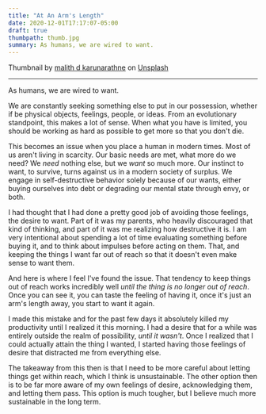 ```yaml
---
title: "At An Arm's Length"
date: 2020-12-01T17:17:07-05:00
draft: true
thumbpath: thumb.jpg
summary: As humans, we are wired to want. 
---
```


Thumbnail by [malith d karunarathne](https://unsplash.com/@malithdk?utm_source=unsplash&amp;utm_medium=referral&amp;utm_content=creditCopyText) on [Unsplash](https://unsplash.com/s/photos/moon?utm_source=unsplash&amp;utm_medium=referral&amp;utm_content=creditCopyText)

---

As humans, we are wired to want.  

We are constantly seeking something else to put in our possession, whether if be physical objects, feelings, people, or ideas. From an evolutionary standpoint, this makes a lot of sense. When what you have is limited, you should be working as hard as possible to get more so that you don't die.

This becomes an issue when you place a human in modern times. Most of us aren't living in scarcity. Our basic needs are met, what more do we need? We *need* nothing else, but we *want* so much more. Our instinct to want, to survive, turns against us in a modern society of surplus. We engage in self-destructive behavior solely because of our wants, either buying ourselves into debt or degrading our mental state through envy, or both.
  

I had thought that I had done a pretty good job of avoiding those feelings, the desire to want. Part of it was my parents, who heavily discouraged that kind of thinking, and part of it was me realizing how destructive it is. I am very intentional about spending a lot of time evaluating something before buying it, and to think about impulses before acting on them. That, and keeping the things I want far out of reach so that it doesn't even make sense to want them.

And here is where I feel I've found the issue. That tendency to keep things out of reach works incredibly well *until the thing is no longer out of reach*. Once you can see it, you can taste the feeling of having it, once it's just an arm's length away, you start to want it again.

I made this mistake and for the past few days it absolutely killed my productivity until I realized it this morning. I had a desire that for a while was entirely outside the realm of possibility, *until it wasn't*. Once I realized that I could actually attain the thing I wanted, I started having those feelings of desire that distracted me from everything else. 

The takeaway from this then is that I need to be more careful about letting things get within reach, which I think is unsustainable. The other option then is to be far more aware of my own feelings of desire, acknowledging them, and letting them pass. This option is much tougher, but I believe much more sustainable in the long term.